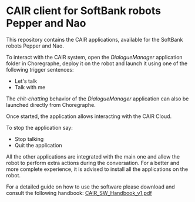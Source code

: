 # CAIR client for SoftBank robots Pepper and Nao
This repository contains the CAIR applications, available for the SoftBank robots Pepper and Nao.

To interact with the CAIR system, open the _DialogueManager_ application folder in Choregraphe, deploy it on the robot and launch it using one of the following trigger sentences:

* Let's talk
* Talk with me

The _chit-chatting_ behavior of the _DialogueManager_ application can also be launched directly from Choregraphe.

Once started, the application allows interacting with the CAIR Cloud. 

To stop the application say:

* Stop talking
* Quit the application

All the other applications are integrated with the main one and allow the robot to perform extra actions during the conversation. For a better and more complete experience, it is advised to install all the applications on the robot.

For a detailed guide on how to use the software please download and consult the following handbook: 
[CAIR_SW_Handbook_v1.pdf](https://github.com/lucregrassi/CAIRclient/files/6823798/CAIR_SW_Handbook_v1.pdf)
